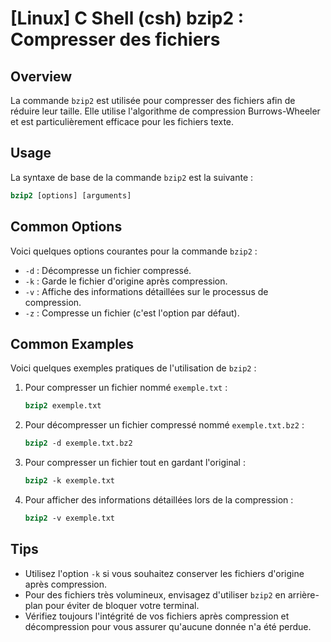 # [Linux] C Shell (csh) bzip2 : Compresser des fichiers

## Overview
La commande `bzip2` est utilisée pour compresser des fichiers afin de réduire leur taille. Elle utilise l'algorithme de compression Burrows-Wheeler et est particulièrement efficace pour les fichiers texte.

## Usage
La syntaxe de base de la commande `bzip2` est la suivante :

```csh
bzip2 [options] [arguments]
```

## Common Options
Voici quelques options courantes pour la commande `bzip2` :

- `-d` : Décompresse un fichier compressé.
- `-k` : Garde le fichier d'origine après compression.
- `-v` : Affiche des informations détaillées sur le processus de compression.
- `-z` : Compresse un fichier (c'est l'option par défaut).

## Common Examples
Voici quelques exemples pratiques de l'utilisation de `bzip2` :

1. Pour compresser un fichier nommé `exemple.txt` :

   ```csh
   bzip2 exemple.txt
   ```

2. Pour décompresser un fichier compressé nommé `exemple.txt.bz2` :

   ```csh
   bzip2 -d exemple.txt.bz2
   ```

3. Pour compresser un fichier tout en gardant l'original :

   ```csh
   bzip2 -k exemple.txt
   ```

4. Pour afficher des informations détaillées lors de la compression :

   ```csh
   bzip2 -v exemple.txt
   ```

## Tips
- Utilisez l'option `-k` si vous souhaitez conserver les fichiers d'origine après compression.
- Pour des fichiers très volumineux, envisagez d'utiliser `bzip2` en arrière-plan pour éviter de bloquer votre terminal.
- Vérifiez toujours l'intégrité de vos fichiers après compression et décompression pour vous assurer qu'aucune donnée n'a été perdue.